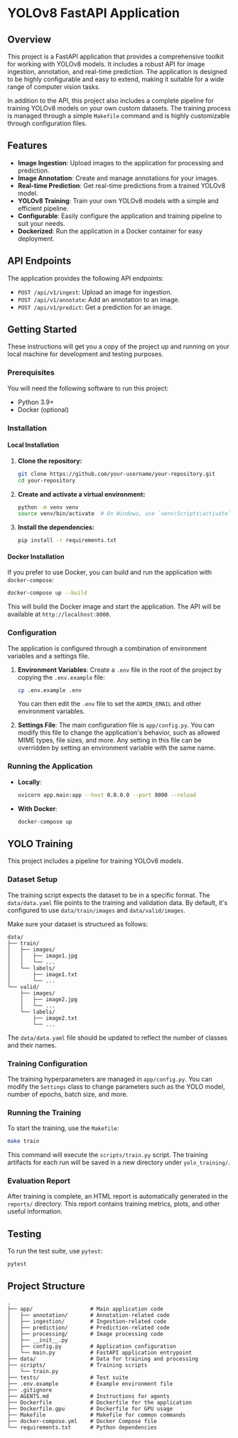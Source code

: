 # YOLOv8 FastAPI Application

## Overview

This project is a FastAPI application that provides a comprehensive toolkit for working with YOLOv8 models. It includes a robust API for image ingestion, annotation, and real-time prediction. The application is designed to be highly configurable and easy to extend, making it suitable for a wide range of computer vision tasks.

In addition to the API, this project also includes a complete pipeline for training YOLOv8 models on your own custom datasets. The training process is managed through a simple `Makefile` command and is highly customizable through configuration files.

## Features

- **Image Ingestion**: Upload images to the application for processing and prediction.
- **Image Annotation**: Create and manage annotations for your images.
- **Real-time Prediction**: Get real-time predictions from a trained YOLOv8 model.
- **YOLOv8 Training**: Train your own YOLOv8 models with a simple and efficient pipeline.
- **Configurable**: Easily configure the application and training pipeline to suit your needs.
- **Dockerized**: Run the application in a Docker container for easy deployment.

## API Endpoints

The application provides the following API endpoints:

- `POST /api/v1/ingest`: Upload an image for ingestion.
- `POST /api/v1/annotate`: Add an annotation to an image.
- `POST /api/v1/predict`: Get a prediction for an image.

## Getting Started

These instructions will get you a copy of the project up and running on your local machine for development and testing purposes.

### Prerequisites

You will need the following software to run this project:

- Python 3.9+
- Docker (optional)

### Installation

#### Local Installation

1.  **Clone the repository:**

    ```bash
    git clone https://github.com/your-username/your-repository.git
    cd your-repository
    ```

2.  **Create and activate a virtual environment:**

    ```bash
    python -m venv venv
    source venv/bin/activate  # On Windows, use `venv\Scripts\activate`
    ```

3.  **Install the dependencies:**

    ```bash
    pip install -r requirements.txt
    ```

#### Docker Installation

If you prefer to use Docker, you can build and run the application with `docker-compose`:

```bash
docker-compose up --build
```

This will build the Docker image and start the application. The API will be available at `http://localhost:8000`.

### Configuration

The application is configured through a combination of environment variables and a settings file.

1.  **Environment Variables**: Create a `.env` file in the root of the project by copying the `.env.example` file:

    ```bash
    cp .env.example .env
    ```

    You can then edit the `.env` file to set the `ADMIN_EMAIL` and other environment variables.

2.  **Settings File**: The main configuration file is `app/config.py`. You can modify this file to change the application's behavior, such as allowed MIME types, file sizes, and more. Any setting in this file can be overridden by setting an environment variable with the same name.

### Running the Application

-   **Locally**:

    ```bash
    uvicorn app.main:app --host 0.0.0.0 --port 8000 --reload
    ```

-   **With Docker**:

    ```bash
    docker-compose up
    ```

## YOLO Training

This project includes a pipeline for training YOLOv8 models.

### Dataset Setup

The training script expects the dataset to be in a specific format. The `data/data.yaml` file points to the training and validation data. By default, it's configured to use `data/train/images` and `data/valid/images`.

Make sure your dataset is structured as follows:

```
data/
├── train/
│   ├── images/
│   │   ├── image1.jpg
│   │   └── ...
│   └── labels/
│       ├── image1.txt
│       └── ...
└── valid/
    ├── images/
    │   ├── image2.jpg
    │   └── ...
    └── labels/
        ├── image2.txt
        └── ...
```

The `data/data.yaml` file should be updated to reflect the number of classes and their names.

### Training Configuration

The training hyperparameters are managed in `app/config.py`. You can modify the `Settings` class to change parameters such as the YOLO model, number of epochs, batch size, and more.

### Running the Training

To start the training, use the `Makefile`:

```bash
make train
```

This command will execute the `scripts/train.py` script. The training artifacts for each run will be saved in a new directory under `yolo_training/`.

### Evaluation Report

After training is complete, an HTML report is automatically generated in the `reports/` directory. This report contains training metrics, plots, and other useful information.

## Testing

To run the test suite, use `pytest`:

```bash
pytest
```

## Project Structure

```
.
├── app/                  # Main application code
│   ├── annotation/       # Annotation-related code
│   ├── ingestion/        # Ingestion-related code
│   ├── prediction/       # Prediction-related code
│   ├── processing/       # Image processing code
│   ├── __init__.py
│   ├── config.py         # Application configuration
│   └── main.py           # FastAPI application entrypoint
├── data/                 # Data for training and processing
├── scripts/              # Training scripts
│   └── train.py
├── tests/                # Test suite
├── .env.example          # Example environment file
├── .gitignore
├── AGENTS.md             # Instructions for agents
├── Dockerfile            # Dockerfile for the application
├── Dockerfile.gpu        # Dockerfile for GPU usage
├── Makefile              # Makefile for common commands
├── docker-compose.yml    # Docker Compose file
└── requirements.txt      # Python dependencies
```
